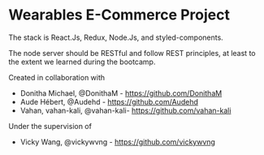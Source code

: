 # Wearables E-Commerce Project

The stack is React.Js, Redux, Node.Js, and styled-components.

The node server should be RESTful and follow REST principles, at least to the extent we learned during the bootcamp.

Created in collaboration with
- Donitha Michael, @DonithaM - https://github.com/DonithaM
- Aude Hébert, @Audehd - https://github.com/Audehd
- Vahan, vahan-kali, @vahan-kali- https://github.com/vahan-kali

Under the supervision of
- Vicky Wang, @vickywvng - https://github.com/vickywvng
